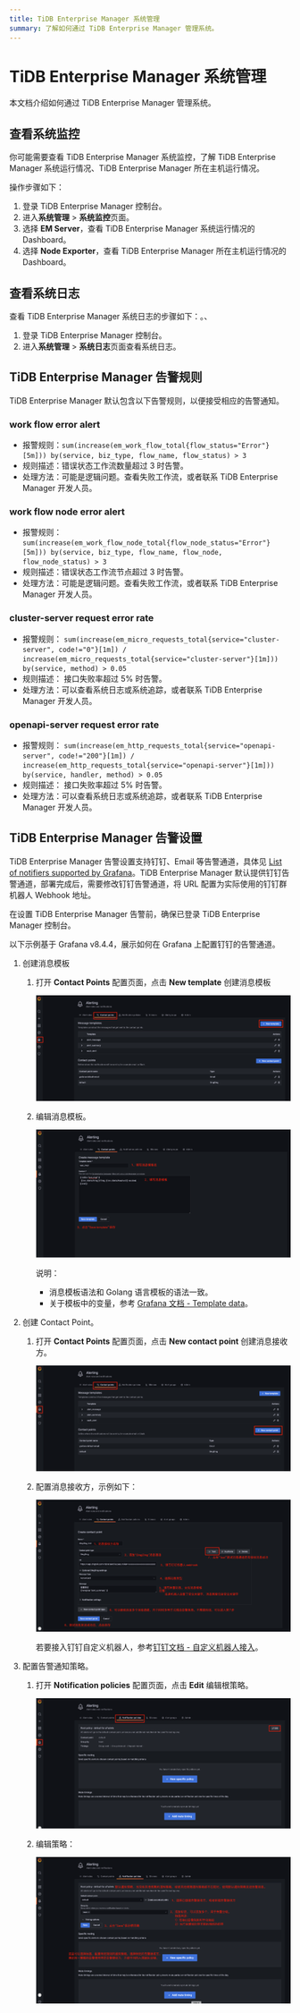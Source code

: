 ```yaml
---
title: TiDB Enterprise Manager 系统管理
summary: 了解如何通过 TiDB Enterprise Manager 管理系统。
---
```


# TiDB Enterprise Manager 系统管理

本文档介绍如何通过 TiDB Enterprise Manager 管理系统。

## 查看系统监控

你可能需要查看 TiDB Enterprise Manager 系统监控，了解 TiDB Enterprise Manager 系统运行情况、TiDB Enterprise Manager 所在主机运行情况。

操作步骤如下：

1. 登录 TiDB Enterprise Manager 控制台。
2. 进入**系统管理** > **系统监控**页面。
3. 选择 **EM Server**，查看 TiDB Enterprise Manager 系统运行情况的 Dashboard。
4. 选择 **Node Exporter**，查看 TiDB Enterprise Manager 所在主机运行情况的 Dashboard。

## 查看系统日志

查看 TiDB Enterprise Manager 系统日志的步骤如下：。、

1. 登录 TiDB Enterprise Manager 控制台。
2. 进入**系统管理** > **系统日志**页面查看系统日志。

## TiDB Enterprise Manager 告警规则

TiDB Enterprise Manager 默认包含以下告警规则，以便接受相应的告警通知。

### work flow error alert

* 报警规则：`sum(increase(em_work_flow_total{flow_status="Error"}[5m])) by(service, biz_type, flow_name, flow_status) > 3`
* 规则描述：错误状态工作流数量超过 3 时告警。
* 处理方法：可能是逻辑问题。查看失败工作流，或者联系 TiDB Enterprise Manager 开发人员。

### work flow node error alert

* 报警规则：`sum(increase(em_work_flow_node_total{flow_node_status="Error"}[5m])) by(service, biz_type, flow_name, flow_node, flow_node_status) > 3`
* 规则描述：错误状态工作流节点超过 3 时告警。
* 处理方法：可能是逻辑问题。查看失败工作流，或者联系 TiDB Enterprise Manager 开发人员。

### cluster-server request error rate

* 报警规则： `sum(increase(em_micro_requests_total{service="cluster-server", code!="0"}[1m]) / increase(em_micro_requests_total{service="cluster-server"}[1m])) by(service, method) > 0.05`
* 规则描述： 接口失败率超过 5% 时告警。
* 处理方法：可以查看系统日志或系统追踪，或者联系 TiDB Enterprise Manager 开发人员。

### openapi-server request error rate

* 报警规则： `sum(increase(em_http_requests_total{service="openapi-server", code!="200"}[1m]) / increase(em_http_requests_total{service="openapi-server"}[1m])) by(service, handler, method) > 0.05`
* 规则描述： 接口失败率超过 5% 时告警。
* 处理方法：可以查看系统日志或系统追踪，或者联系 TiDB Enterprise Manager 开发人员。

## TiDB Enterprise Manager 告警设置

TiDB Enterprise Manager 告警设置支持钉钉、Email 等告警通道，具体见 [List of notifiers supported by Grafana](https://grafana.com/docs/grafana/latest/alerting/unified-alerting/contact-points/#list-of-notifiers-supported-by-grafana)。TiDB Enterprise Manager 默认提供钉钉告警通道，部署完成后，需要修改钉钉告警通道，将 URL 配置为实际使用的钉钉群机器人 Webhook 地址。

在设置 TiDB Enterprise Manager 告警前，确保已登录 TiDB Enterprise Manager 控制台。

以下示例基于 Grafana v8.4.4，展示如何在 Grafana 上配置钉钉的告警通道。

1. 创建消息模板

    1. 打开 **Contact Points** 配置页面，点击 **New template** 创建消息模板

        ![Contact Points - New template](/media/tiem/tiem-contact-points-new-template.png)

    2. 编辑消息模板。

        ![Contact Points - Edit template](/media/tiem/tiem-edit-messages.png)

        说明：

        + 消息模板语法和 Golang 语言模板的语法一致。
        + 关于模板中的变量，参考 [Grafana 文档 - Template data](https://grafana.com/docs/grafana/latest/alerting/unified-alerting/message-templating/template-data/)。

2. 创建 Contact Point。

    1. 打开 **Contact Points** 配置页面，点击 **New contact point** 创建消息接收方。

        ![Contact Points - New contact point](/media/tiem/tiem-new-contact-point.png)

    2. 配置消息接收方，示例如下：

        ![Contact Points - message receiver](/media/tiem/tiem-message-receiver-config.png)

        若要接入钉钉自定义机器人，参考[钉钉文档 - 自定义机器人接入](https://open.dingtalk.com/document/group/custom-robot-access)。

3. 配置告警通知策略。

    1. 打开 **Notification policies** 配置页面，点击 **Edit** 编辑根策略。

        ![Notification policies](/media/tiem/tiem-notification-policies.png)

    2. 编辑策略：

        ![编辑策略](/media/tiem/tiem-edit-policies.png)
